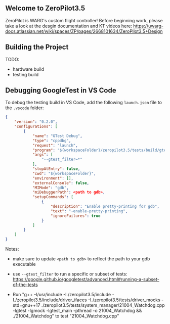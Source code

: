 ## Welcome to ZeroPilot3.5
ZeroPilot is WARG's custom flight controller! Before beginning work, please take a look at the desgin documentation and KT videos here: https://uwarg-docs.atlassian.net/wiki/spaces/ZP/pages/2668101634/ZeroPilot3.5+Design

## Building the Project
TODO:
- hardware build
- testing build

## Debugging GoogleTest in VS Code
To debug the testing build in VS Code, add the following `launch.json` file to the `.vscode` folder:
```json
{
    "version": "0.2.0",
    "configurations": [
        {
            "name": "GTest Debug",
            "type": "cppdbg",
            "request": "launch",
            "program": "${workspaceFolder}/zeropilot3.5/tests/build/gtestzeropilot3.5",
            "args": [
                "--gtest_filter=*"
            ],
            "stopAtEntry": false,
            "cwd": "${workspaceFolder}",
            "environment": [],
            "externalConsole": false,
            "MIMode": "gdb",
            "miDebuggerPath": <path to gdb>,
            "setupCommands": [
                {
                    "description": "Enable pretty-printing for gdb",
                    "text": "-enable-pretty-printing",
                    "ignoreFailures": true
                }
            ]
        }
    ]
}
```

Notes:

- make sure to update `<path to gdb>` to reflect the path to your gdb executable
- use `--gtest_filter` to run a specific or subset of tests: https://google.github.io/googletest/advanced.html#running-a-subset-of-the-tests


- Run "g++ -I/usr/include -I./zeropilot3.5/include -I./zeropilot3.5/include/driver_ifaces -I./zeropilot3.5/tests/driver_mocks -std=gnu++17 ./zeropilot3.5/tests/system_manager/21004_Watchdog.cpp -lgtest -lgmock -lgtest_main -pthread -o 21004_Watchdog && ./21004_Watchdog" to test "21004_Watchdog.cpp"